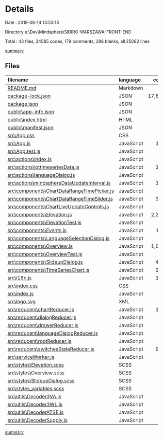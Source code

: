 # Details

Date : 2019-08-14 14:50:13

Directory e:\Dev\Mindsphere\SIDIRO-WARSZAWA-FRONT-END

Total : 43 files,  24585 codes, 179 comments, 298 blanks, all 25062 lines

[summary](results.md)

## Files
| filename | language | code | comment | blank | total |
| :--- | :--- | ---: | ---: | ---: | ---: |
| [README.md](file:///e%3A/Dev/Mindsphere/SIDIRO-WARSZAWA-FRONT-END/README.md) | Markdown | 1 | 0 | 0 | 1 |
| [package-lock.json](file:///e%3A/Dev/Mindsphere/SIDIRO-WARSZAWA-FRONT-END/package-lock.json) | JSON | 17,637 | 0 | 1 | 17,638 |
| [package.json](file:///e%3A/Dev/Mindsphere/SIDIRO-WARSZAWA-FRONT-END/package.json) | JSON | 51 | 0 | 1 | 52 |
| [public\app-info.json](file:///e%3A/Dev/Mindsphere/SIDIRO-WARSZAWA-FRONT-END/public/app-info.json) | JSON | 21 | 0 | 0 | 21 |
| [public\index.html](file:///e%3A/Dev/Mindsphere/SIDIRO-WARSZAWA-FRONT-END/public/index.html) | HTML | 24 | 24 | 1 | 49 |
| [public\manifest.json](file:///e%3A/Dev/Mindsphere/SIDIRO-WARSZAWA-FRONT-END/public/manifest.json) | JSON | 15 | 0 | 1 | 16 |
| [src\App.css](file:///e%3A/Dev/Mindsphere/SIDIRO-WARSZAWA-FRONT-END/src/App.css) | CSS | 0 | 0 | 1 | 1 |
| [src\App.js](file:///e%3A/Dev/Mindsphere/SIDIRO-WARSZAWA-FRONT-END/src/App.js) | JavaScript | 179 | 0 | 14 | 193 |
| [src\App.test.js](file:///e%3A/Dev/Mindsphere/SIDIRO-WARSZAWA-FRONT-END/src/App.test.js) | JavaScript | 8 | 0 | 2 | 10 |
| [src\actions\index.js](file:///e%3A/Dev/Mindsphere/SIDIRO-WARSZAWA-FRONT-END/src/actions/index.js) | JavaScript | 18 | 0 | 2 | 20 |
| [src\actions\iottimeseriesData.js](file:///e%3A/Dev/Mindsphere/SIDIRO-WARSZAWA-FRONT-END/src/actions/iottimeseriesData.js) | JavaScript | 101 | 5 | 5 | 111 |
| [src\actions\languageDialog.js](file:///e%3A/Dev/Mindsphere/SIDIRO-WARSZAWA-FRONT-END/src/actions/languageDialog.js) | JavaScript | 2 | 0 | 1 | 3 |
| [src\actions\mindsphereDataUpdateInterval.js](file:///e%3A/Dev/Mindsphere/SIDIRO-WARSZAWA-FRONT-END/src/actions/mindsphereDataUpdateInterval.js) | JavaScript | 170 | 7 | 7 | 184 |
| [src\components\ChartDataRangeTimePicker.js](file:///e%3A/Dev/Mindsphere/SIDIRO-WARSZAWA-FRONT-END/src/components/ChartDataRangeTimePicker.js) | JavaScript | 62 | 1 | 9 | 72 |
| [src\components\ChartDataRangeTimeSlider.js](file:///e%3A/Dev/Mindsphere/SIDIRO-WARSZAWA-FRONT-END/src/components/ChartDataRangeTimeSlider.js) | JavaScript | 313 | 2 | 14 | 329 |
| [src\components\ChartLiveUpdateControls.js](file:///e%3A/Dev/Mindsphere/SIDIRO-WARSZAWA-FRONT-END/src/components/ChartLiveUpdateControls.js) | JavaScript | 37 | 0 | 6 | 43 |
| [src\components\Elevation.js](file:///e%3A/Dev/Mindsphere/SIDIRO-WARSZAWA-FRONT-END/src/components/Elevation.js) | JavaScript | 2,248 | 0 | 15 | 2,263 |
| [src\components\ElevationTest.js](file:///e%3A/Dev/Mindsphere/SIDIRO-WARSZAWA-FRONT-END/src/components/ElevationTest.js) | JavaScript | 27 | 0 | 7 | 34 |
| [src\components\Events.js](file:///e%3A/Dev/Mindsphere/SIDIRO-WARSZAWA-FRONT-END/src/components/Events.js) | JavaScript | 101 | 0 | 6 | 107 |
| [src\components\LanguageSelectionDialog.js](file:///e%3A/Dev/Mindsphere/SIDIRO-WARSZAWA-FRONT-END/src/components/LanguageSelectionDialog.js) | JavaScript | 60 | 0 | 8 | 68 |
| [src\components\Overview.js](file:///e%3A/Dev/Mindsphere/SIDIRO-WARSZAWA-FRONT-END/src/components/Overview.js) | JavaScript | 1,079 | 2 | 32 | 1,113 |
| [src\components\OverviewTest.js](file:///e%3A/Dev/Mindsphere/SIDIRO-WARSZAWA-FRONT-END/src/components/OverviewTest.js) | JavaScript | 31 | 0 | 7 | 38 |
| [src\components\SlideupDialog.js](file:///e%3A/Dev/Mindsphere/SIDIRO-WARSZAWA-FRONT-END/src/components/SlideupDialog.js) | JavaScript | 490 | 5 | 28 | 523 |
| [src\components\TimeSeriesChart.js](file:///e%3A/Dev/Mindsphere/SIDIRO-WARSZAWA-FRONT-END/src/components/TimeSeriesChart.js) | JavaScript | 204 | 11 | 23 | 238 |
| [src\i18n.js](file:///e%3A/Dev/Mindsphere/SIDIRO-WARSZAWA-FRONT-END/src/i18n.js) | JavaScript | 164 | 25 | 8 | 197 |
| [src\index.css](file:///e%3A/Dev/Mindsphere/SIDIRO-WARSZAWA-FRONT-END/src/index.css) | CSS | 12 | 0 | 2 | 14 |
| [src\index.js](file:///e%3A/Dev/Mindsphere/SIDIRO-WARSZAWA-FRONT-END/src/index.js) | JavaScript | 30 | 4 | 9 | 43 |
| [src\logo.svg](file:///e%3A/Dev/Mindsphere/SIDIRO-WARSZAWA-FRONT-END/src/logo.svg) | XML | 7 | 0 | 1 | 8 |
| [src\reducers\chartReducer.js](file:///e%3A/Dev/Mindsphere/SIDIRO-WARSZAWA-FRONT-END/src/reducers/chartReducer.js) | JavaScript | 103 | 0 | 4 | 107 |
| [src\reducers\dialogReducer.js](file:///e%3A/Dev/Mindsphere/SIDIRO-WARSZAWA-FRONT-END/src/reducers/dialogReducer.js) | JavaScript | 47 | 2 | 3 | 52 |
| [src\reducers\drawerReducer.js](file:///e%3A/Dev/Mindsphere/SIDIRO-WARSZAWA-FRONT-END/src/reducers/drawerReducer.js) | JavaScript | 15 | 0 | 2 | 17 |
| [src\reducers\languageDialogReducer.js](file:///e%3A/Dev/Mindsphere/SIDIRO-WARSZAWA-FRONT-END/src/reducers/languageDialogReducer.js) | JavaScript | 19 | 0 | 2 | 21 |
| [src\reducers\rootReducer.js](file:///e%3A/Dev/Mindsphere/SIDIRO-WARSZAWA-FRONT-END/src/reducers/rootReducer.js) | JavaScript | 13 | 0 | 2 | 15 |
| [src\reducers\switchesStateReducer.js](file:///e%3A/Dev/Mindsphere/SIDIRO-WARSZAWA-FRONT-END/src/reducers/switchesStateReducer.js) | JavaScript | 992 | 0 | 7 | 999 |
| [src\serviceWorker.js](file:///e%3A/Dev/Mindsphere/SIDIRO-WARSZAWA-FRONT-END/src/serviceWorker.js) | JavaScript | 92 | 31 | 13 | 136 |
| [src\styles\Elevation.scss](file:///e%3A/Dev/Mindsphere/SIDIRO-WARSZAWA-FRONT-END/src/styles/Elevation.scss) | SCSS | 44 | 0 | 6 | 50 |
| [src\styles\Overview.scss](file:///e%3A/Dev/Mindsphere/SIDIRO-WARSZAWA-FRONT-END/src/styles/Overview.scss) | SCSS | 23 | 0 | 8 | 31 |
| [src\styles\SlideupDialog.scss](file:///e%3A/Dev/Mindsphere/SIDIRO-WARSZAWA-FRONT-END/src/styles/SlideupDialog.scss) | SCSS | 6 | 0 | 1 | 7 |
| [src\styles\_variables.scss](file:///e%3A/Dev/Mindsphere/SIDIRO-WARSZAWA-FRONT-END/src/styles/_variables.scss) | SCSS | 21 | 0 | 4 | 25 |
| [src\utils\Decoder3VA.js](file:///e%3A/Dev/Mindsphere/SIDIRO-WARSZAWA-FRONT-END/src/utils/Decoder3VA.js) | JavaScript | 38 | 18 | 11 | 67 |
| [src\utils\Decoder3WL.js](file:///e%3A/Dev/Mindsphere/SIDIRO-WARSZAWA-FRONT-END/src/utils/Decoder3WL.js) | JavaScript | 29 | 14 | 8 | 51 |
| [src\utils\DecoderATSE.js](file:///e%3A/Dev/Mindsphere/SIDIRO-WARSZAWA-FRONT-END/src/utils/DecoderATSE.js) | JavaScript | 25 | 14 | 8 | 47 |
| [src\utils\DecoderSupply.js](file:///e%3A/Dev/Mindsphere/SIDIRO-WARSZAWA-FRONT-END/src/utils/DecoderSupply.js) | JavaScript | 26 | 14 | 8 | 48 |

[summary](results.md)